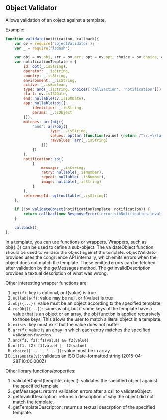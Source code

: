 Object Validator
----------------

Allows validation of an object against a template.


Example:

```javascript
function validate(notification, callback){
    var ov = require('objectValidator');
    var _ = require('lodash');

    var obj = ov.obj, arr = ov.arr, opt = ov.opt, choice = ov.choice, and = ov.and, nullable = ov.nullable;
    var notificationTemplate = {
        id: opt(_.isString),
        operator: _.isString,
        country: _.isString,
        environment: _.isString,
        active: _.isBoolean,
        type: and(_.isString, choice(['call2action', 'notification'])),
        start: ov.isISODate,
        end: nullable(ov.isISODate),
        app: nullable(obj({
            identifier: _.isString,
            params: _.isObject
        })),
        matches: arr(obj({
            "and": arr(obj({
                    type: _.isString,
                    values: opt(arr(function(value) {return /^\/.+\/[a-z]*$/.test(value)})),
                    rawValues: arr(_.isString)
                }))
            })
        ),
        notification: obj(
            {
                message: _.isString,
                retry: nullable(_.isNumber),
                repeat: nullable(_.isNumber),
                image: nullable(_.isString)
            }
        ),
        referenceId: opt(nullable(_.isString))
    };

    if (!ov.validateObject(notificationTemplate, notification)) {
        return callback(new ResponseError('error.stbNotification.invalid', 'objectStructureMismatch: ' + ov.getInvalidDescription()));
    }

    callback();
};
```

In a template, you can use functions or wrappers. Wrappers, such as obj({..}) can be used to define a sub-object. The
validateObject function should be used to validate the object against the template. objectValidator provides uses the
congruence API internally, which emits errors when the object does not match the template. These emitted errors can be
fetched after validation by the getMessages method. The getInvalidDescription provides a textual description of what
was wrong.

Other interesting wrapper functions are:
1. `opt(f)`: key is optional, or f(value) is true
2. `nullable(f)`: value may be null, or f(value) is true
3. `obj({...})`: value must be an object according to the specified template
4. `recObj({...})`: same as obj, but if some keys of the template have a value that is an object or an array, the obj function is applied recursively to those keys. This allows the user to match a literal object in a template.
5. `exists`: key must exist but the value does not matter
6. `arr(f)`: value is an array in which each entry matches the specified validation function.
7. `and(f1, f2)`: `f1(value) && f2(value)`
8. `or(f1, f2)`: `f1(value) || f2(value)`
9. `choice(['...', '...'])`: value must be in array
10. `isISODate(v)`: validates an ISO Date-formatted string (2015-04-28T10:00.000Z)

Other library functions/properties:
1. validateObject(template, object): validates the specified object against the specified template.
2. getMessages: returns validation errors after a call to validateObject.
3. getInvalidDescription: returns a description of why the object did not match the template.
4. getTemplateDescription: returns a textual description of the specified template.
